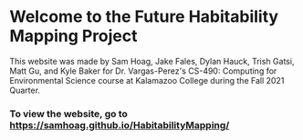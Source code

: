 # Welcome to the Future Habitability Mapping Project

This website was made by Sam Hoag, Jake Fales, Dylan Hauck, Trish Gatsi, Matt Gu, and Kyle Baker for Dr. Vargas-Perez's CS-490: Computing for Environmental Science course at Kalamazoo College during the Fall 2021 Quarter.

### To view the website, go to https://samhoag.github.io/HabitabilityMapping/
